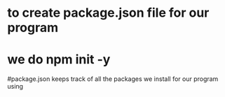 
# to create package.json file for our program 
# we do npm init -y



#package.json keeps track of all the packages we install for our program using 


